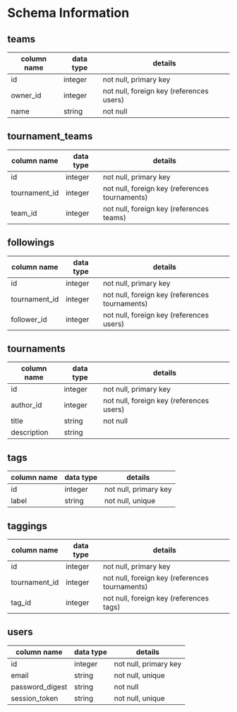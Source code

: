 # Schema Information

## teams
column name | data type | details
------------|-----------|-----------------------
id          | integer   | not null, primary key
owner_id    | integer   | not null, foreign key (references users)
name        | string    | not null

## tournament_teams
column name    | data type | details
---------------|-----------|-----------------------
id             | integer   | not null, primary key
tournament_id  | integer   | not null, foreign key (references tournaments)
team_id        | integer   | not null, foreign key (references teams)

## followings
column name    | data type | details
---------------|-----------|-----------------------
id             | integer   | not null, primary key
tournament_id  | integer   | not null, foreign key (references tournaments)
follower_id    | integer   | not null, foreign key (references users)

## tournaments
column name  | data type | details
-------------|-----------|-----------------------
id           | integer   | not null, primary key
author_id    | integer   | not null, foreign key (references users)
title        | string    | not null
description  | string    |

## tags
column name | data type | details
------------|-----------|-----------------------
id          | integer   | not null, primary key
label       | string    | not null, unique

## taggings
column name    | data type | details
---------------|-----------|-----------------------
id             | integer   | not null, primary key
tournament_id  | integer   | not null, foreign key (references tournaments)
tag_id         | integer   | not null, foreign key (references tags)

## users
column name     | data type | details
----------------|-----------|-----------------------
id              | integer   | not null, primary key
email           | string    | not null, unique
password_digest | string    | not null
session_token   | string    | not null, unique
